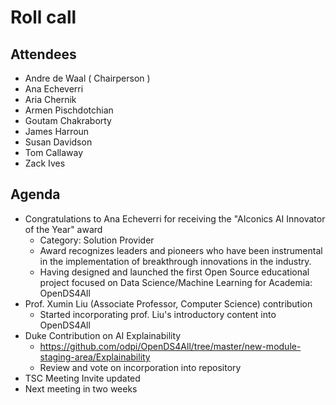 # Roll call
## Attendees

- Andre de Waal ( Chairperson )
- Ana Echeverri
- Aria Chernik
- Armen Pischdotchian
- Goutam Chakraborty
- James Harroun
- Susan Davidson
- Tom Callaway
- Zack Ives

## Agenda

- Congratulations to Ana Echeverri for receiving the "AIconics AI Innovator of the Year" award 
  - Category: Solution Provider
  - Award recognizes leaders and pioneers who have been instrumental in the implementation of breakthrough innovations in the industry. 
  - Having designed and launched the first Open Source educational project focused on Data Science/Machine Learning for Academia: OpenDS4All
- Prof. Xumin Liu (Associate Professor, Computer Science) contribution 
    - Started incorporating prof. Liu's introductory content into OpenDS4All
- Duke Contribution on AI Explainability
  - https://github.com/odpi/OpenDS4All/tree/master/new-module-staging-area/Explainability
  - Review and vote on incorporation into repository
- TSC Meeting Invite updated
- Next meeting in two weeks
